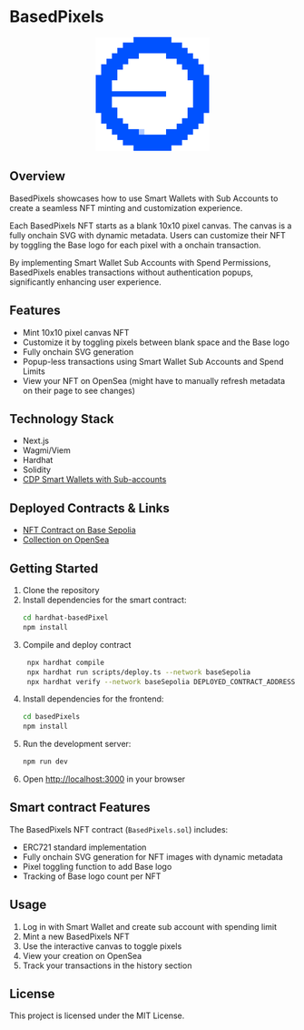 # BasedPixels

<div align="center">
  <img src="public/basedPixels.png" alt="BasedPixels Logo" width="200"/>
</div>


## Overview

BasedPixels showcases how to use Smart Wallets with Sub Accounts to create a seamless NFT minting and customization experience. 

Each BasedPixels NFT starts as a blank 10x10 pixel canvas.
The canvas is a fully onchain SVG with dynamic metadata.
Users can customize their NFT by toggling the Base logo for each pixel with a onchain transaction. 

By implementing Smart Wallet Sub Accounts with Spend Permissions, BasedPixels enables transactions without authentication popups, significantly enhancing user experience. 


## Features

- Mint 10x10 pixel canvas NFT
- Customize it by toggling pixels between blank space and the Base logo
- Fully onchain SVG generation
- Popup-less transactions using Smart Wallet Sub Accounts and Spend Limits
- View your NFT on OpenSea (might have to manually refresh metadata on their page to see changes)

## Technology Stack

- Next.js
- Wagmi/Viem
- Hardhat
- Solidity
- [CDP Smart Wallets with Sub-accounts](https://docs.base.org/identity/smart-wallet/guides/sub-accounts)

## Deployed Contracts & Links

- [NFT Contract on Base Sepolia](https://sepolia.basescan.org/address/0x036193094D39Aa6B14Cd0d4cdF3a494A3FAAD317)
- [Collection on OpenSea](https://testnets.opensea.io/collection/basedpixels-1)

## Getting Started

1. Clone the repository
2. Install dependencies for the smart contract:
   ```bash
   cd hardhat-basedPixel
   npm install
   ```
3. Compile and deploy contract
   ```bash
    npx hardhat compile
    npx hardhat run scripts/deploy.ts --network baseSepolia
    npx hardhat verify --network baseSepolia DEPLOYED_CONTRACT_ADDRESS
   ```
4. Install dependencies for the frontend:
   ```bash
   cd basedPixels
   npm install
   ```
4. Run the development server:
   ```bash
   npm run dev
   ```
5. Open [http://localhost:3000](http://localhost:3000) in your browser


## Smart contract Features

The BasedPixels NFT contract (`BasedPixels.sol`) includes:

- ERC721 standard implementation
- Fully onchain SVG generation for NFT images with dynamic metadata
- Pixel toggling function to add Base logo
- Tracking of Base logo count per NFT

## Usage

1. Log in with Smart Wallet and create sub account with spending limit
2. Mint a new BasedPixels NFT
3. Use the interactive canvas to toggle pixels
4. View your creation on OpenSea
5. Track your transactions in the history section

## License

This project is licensed under the MIT License.
